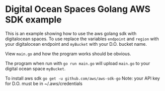 # Digital Ocean Spaces Golang AWS SDK example

This is an example showing how to use the aws golang sdk
with digitalocean spaces. To use replace the variables
`endpoint` and `region` with your digitalocean endpoint
and `myBucket` with your D.O. bucket name.

View `main.go` and how the program works should be obvious.

The program when run with `go run main.go` will upload `main.go`
to your digital ocean space `myBucket`.

To install aws sdk `go get -u github.com/aws/aws-sdk-go`
Note: your API key for D.O. must be in ~/.aws/credentials
